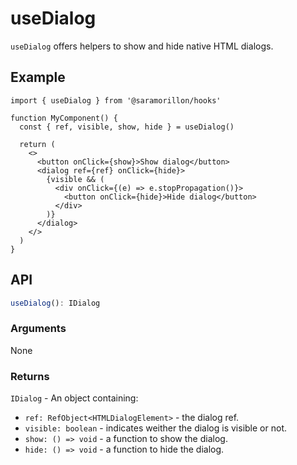 # useDialog

`useDialog` offers helpers to show and hide native HTML dialogs.

## Example

```tsx
import { useDialog } from '@saramorillon/hooks'

function MyComponent() {
  const { ref, visible, show, hide } = useDialog()

  return (
    <>
      <button onClick={show}>Show dialog</button>
      <dialog ref={ref} onClick={hide}>
        {visible && (
          <div onClick={(e) => e.stopPropagation()}>
            <button onClick={hide}>Hide dialog</button>
          </div>
        )}
      </dialog>
    </>
  )
}
```

## API

```typescript
useDialog(): IDialog
```

### Arguments

None

### Returns

`IDialog` - An object containing:

- `ref: RefObject<HTMLDialogElement>` - the dialog ref.
- `visible: boolean` - indicates weither the dialog is visible or not.
- `show: () => void` - a function to show the dialog.
- `hide: () => void` - a function to hide the dialog.
